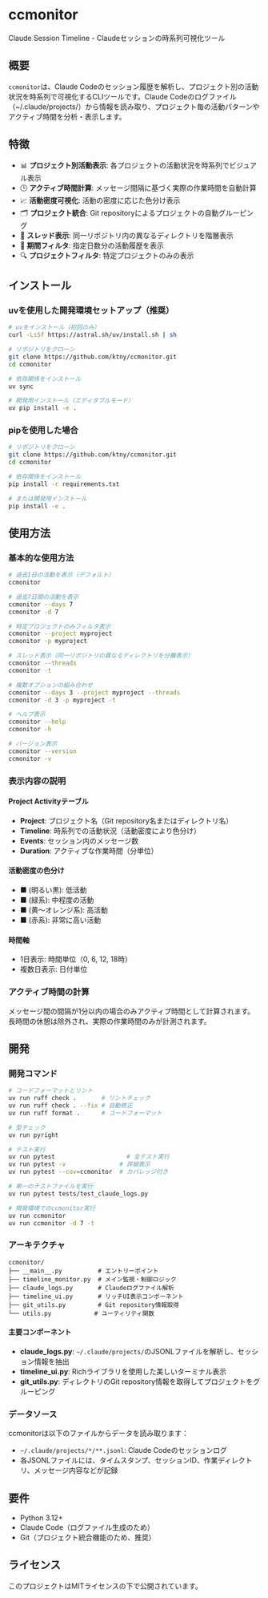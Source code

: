 # ccmonitor

Claude Session Timeline - Claudeセッションの時系列可視化ツール

## 概要

`ccmonitor`は、Claude Codeのセッション履歴を解析し、プロジェクト別の活動状況を時系列で可視化するCLIツールです。Claude Codeのログファイル（~/.claude/projects/）から情報を読み取り、プロジェクト毎の活動パターンやアクティブ時間を分析・表示します。

## 特徴

- 📊 **プロジェクト別活動表示**: 各プロジェクトの活動状況を時系列でビジュアル表示
- 🕒 **アクティブ時間計算**: メッセージ間隔に基づく実際の作業時間を自動計算
- 📈 **活動密度可視化**: 活動の密度に応じた色分け表示
- 🗂️ **プロジェクト統合**: Git repositoryによるプロジェクトの自動グルーピング
- 🧵 **スレッド表示**: 同一リポジトリ内の異なるディレクトリを階層表示
- 📅 **期間フィルタ**: 指定日数分の活動履歴を表示
- 🔍 **プロジェクトフィルタ**: 特定プロジェクトのみの表示

## インストール

### uvを使用した開発環境セットアップ（推奨）

```bash
# uvをインストール（初回のみ）
curl -LsSf https://astral.sh/uv/install.sh | sh

# リポジトリをクローン
git clone https://github.com/ktny/ccmonitor.git
cd ccmonitor

# 依存関係をインストール
uv sync

# 開発用インストール（エディタブルモード）
uv pip install -e .
```

### pipを使用した場合

```bash
# リポジトリをクローン
git clone https://github.com/ktny/ccmonitor.git
cd ccmonitor

# 依存関係をインストール
pip install -r requirements.txt

# または開発用インストール
pip install -e .
```

## 使用方法

### 基本的な使用方法

```bash
# 過去1日の活動を表示（デフォルト）
ccmonitor

# 過去7日間の活動を表示
ccmonitor --days 7
ccmonitor -d 7

# 特定プロジェクトのみフィルタ表示
ccmonitor --project myproject
ccmonitor -p myproject

# スレッド表示（同一リポジトリの異なるディレクトリを分離表示）
ccmonitor --threads
ccmonitor -t

# 複数オプションの組み合わせ
ccmonitor --days 3 --project myproject --threads
ccmonitor -d 3 -p myproject -t

# ヘルプ表示
ccmonitor --help
ccmonitor -h

# バージョン表示
ccmonitor --version
ccmonitor -v
```

### 表示内容の説明

#### Project Activityテーブル
- **Project**: プロジェクト名（Git repository名またはディレクトリ名）
- **Timeline**: 時系列での活動状況（活動密度により色分け）
- **Events**: セッション内のメッセージ数
- **Duration**: アクティブな作業時間（分単位）

#### 活動密度の色分け
- ■ (明るい黒): 低活動
- ■ (緑系): 中程度の活動
- ■ (黄～オレンジ系): 高活動
- ■ (赤系): 非常に高い活動

#### 時間軸
- 1日表示: 時間単位（0, 6, 12, 18時）
- 複数日表示: 日付単位

### アクティブ時間の計算

メッセージ間の間隔が1分以内の場合のみアクティブ時間として計算されます。長時間の休憩は除外され、実際の作業時間のみが計測されます。

## 開発

### 開発コマンド

```bash
# コードフォーマットとリント
uv run ruff check .       # リントチェック
uv run ruff check . --fix # 自動修正
uv run ruff format .      # コードフォーマット

# 型チェック
uv run pyright

# テスト実行
uv run pytest                    # 全テスト実行
uv run pytest -v               # 詳細表示
uv run pytest --cov=ccmonitor  # カバレッジ付き

# 単一のテストファイルを実行
uv run pytest tests/test_claude_logs.py

# 開発環境でのccmonitor実行
uv run ccmonitor
uv run ccmonitor -d 7 -t
```

### アーキテクチャ

```
ccmonitor/
├── __main__.py          # エントリーポイント
├── timeline_monitor.py  # メイン監視・制御ロジック
├── claude_logs.py       # Claudeログファイル解析
├── timeline_ui.py       # リッチUI表示コンポーネント
├── git_utils.py         # Git repository情報取得
└── utils.py            # ユーティリティ関数
```

#### 主要コンポーネント
- **claude_logs.py**: `~/.claude/projects/`のJSONLファイルを解析し、セッション情報を抽出
- **timeline_ui.py**: Richライブラリを使用した美しいターミナル表示
- **git_utils.py**: ディレクトリのGit repository情報を取得してプロジェクトをグルーピング

### データソース

ccmonitorは以下のファイルからデータを読み取ります：
- `~/.claude/projects/*/**.jsonl`: Claude Codeのセッションログ
- 各JSONLファイルには、タイムスタンプ、セッションID、作業ディレクトリ、メッセージ内容などが記録

## 要件

- Python 3.12+
- Claude Code（ログファイル生成のため）
- Git（プロジェクト統合機能のため、推奨）

## ライセンス

このプロジェクトはMITライセンスの下で公開されています。